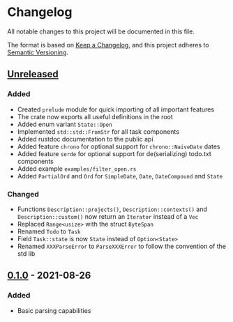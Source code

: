 # Changelog

All notable changes to this project will be documented in this file.

The format is based on [Keep a Changelog](https://keepachangelog.com/en/1.0.0/),
and this project adheres to [Semantic Versioning](https://semver.org/spec/v2.0.0.html).

## [Unreleased]

### Added

- Created `prelude` module for quick importing of all important features
- The crate now exports all useful definitions in the root
- Added enum variant `State::Open`
- Implemented `std::std::FromStr` for all task components
- Added rustdoc documentation to the public api
- Added feature `chrono` for optional support for `chrono::NaiveDate` dates
- Added feature `serde` for optional support for de(serializing) todo.txt components
- Added example `examples/filter_open.rs`
- Added `PartialOrd` and `Ord` for `SimpleDate`, `Date`, `DateCompound` and `State`

### Changed

- Functions `Description::projects()`, `Description::contexts()` and `Description::custom()` now return an `Iterator` instead of a `Vec`
- Replaced `Range<usize>` with the struct `ByteSpan`
- Renamed `Todo` to `Task`
- Field `Task::state` is now `State` instead of `Option<State>`
- Renamed `XXXParseError` to `ParseXXXError` to follow the convention of the std lib

## [0.1.0] - 2021-08-26

### Added

- Basic parsing capabilities

[Unreleased]: https://github.com/Shemnei/tdtxt/compare/v0.1.0...HEAD
[0.1.0]: https://github.com/Shemnei/tdtxt/releases/tag/v0.1.0

